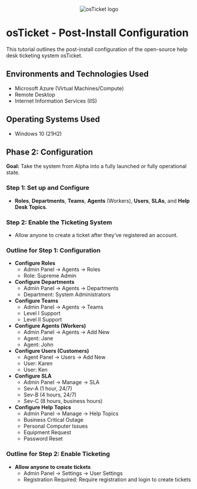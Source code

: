 <p align="center">
<img src="https://i.imgur.com/Clzj7Xs.png" alt="osTicket logo"/>
</p>

<h1>osTicket - Post-Install Configuration</h1>
This tutorial outlines the post-install configuration of the open-source help desk ticketing system osTicket.<br />

<h2>Environments and Technologies Used</h2>

- Microsoft Azure (Virtual Machines/Compute)
- Remote Desktop
- Internet Information Services (IIS)

<h2>Operating Systems Used </h2>

- Windows 10</b> (21H2)

<h2>Phase 2: Configuration</h2>

<p><strong>Goal:</strong> Take the system from Alpha into a fully launched or fully operational state.</p>

<h3>Step 1: Set up and Configure</h3>
<ul>
  <li><strong>Roles</strong>, <strong>Departments</strong>, <strong>Teams</strong>, <strong>Agents</strong> (Workers), <strong>Users</strong>, <strong>SLAs</strong>, and <strong>Help Desk Topics</strong>.</li>
</ul>

<h3>Step 2: Enable the Ticketing System</h3>
<ul>
  <li>Allow anyone to create a ticket after they’ve registered an account.</li>
</ul>

<h3>Outline for Step 1: Configuration</h3>

<ul>
  <li><strong>Configure Roles</strong>
    <ul>
      <li>Admin Panel -> Agents -> Roles</li>
      <li>Role: Supreme Admin</li>
    </ul>
  </li>
  
  <li><strong>Configure Departments</strong>
    <ul>
      <li>Admin Panel -> Agents -> Departments</li>
      <li>Department: System Administrators</li>
    </ul>
  </li>
  
  <li><strong>Configure Teams</strong>
    <ul>
      <li>Admin Panel -> Agents -> Teams</li>
      <li>Level I Support</li>
      <li>Level II Support</li>
    </ul>
  </li>
  
  <li><strong>Configure Agents (Workers)</strong>
    <ul>
      <li>Admin Panel -> Agents -> Add New</li>
      <li>Agent: Jane</li>
      <li>Agent: John</li>
    </ul>
  </li>
  
  <li><strong>Configure Users (Customers)</strong>
    <ul>
      <li>Agent Panel -> Users -> Add New</li>
      <li>User: Karen</li>
      <li>User: Ken</li>
    </ul>
  </li>
  
  <li><strong>Configure SLA</strong>
    <ul>
      <li>Admin Panel -> Manage -> SLA</li>
      <li>Sev-A (1 hour, 24/7)</li>
      <li>Sev-B (4 hours, 24/7)</li>
      <li>Sev-C (8 hours, business hours)</li>
    </ul>
  </li>
  
  <li><strong>Configure Help Topics</strong>
    <ul>
      <li>Admin Panel -> Manage -> Help Topics</li>
      <li>Business Critical Outage</li>
      <li>Personal Computer Issues</li>
      <li>Equipment Request</li>
      <li>Password Reset</li>
    </ul>
  </li>
</ul>

<h3>Outline for Step 2: Enable Ticketing</h3>
<ul>
  <li><strong>Allow anyone to create tickets</strong>
    <ul>
      <li>Admin Panel -> Settings -> User Settings</li>
      <li>Registration Required: Require registration and login to create tickets</li>
    </ul>
  </li>
</ul>